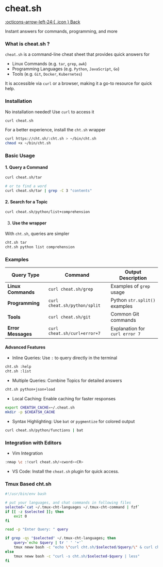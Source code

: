 # cheat.sh

 [:octicons-arrow-left-24:{ .icon } Back](index.md)

Instant answers for commands, programming, and more

### What is cheat.sh ?

`cheat.sh` is a command-line cheat sheet that provides quick answers for

* Linux Commands (e.g. `tar`, `grep`, `awk`)
* Programming Languages (e.g. `Python`, `JavaScript`, `Go`)
* Tools (e.g. `Git`, `Docker`, `Kubernetes`)

It is accessible via `curl` or a browser, making it a go-to resource for quick help.

### Installation

No installation needed! Use `curl` to access it

````bash
curl cheat.sh
````

For a better experience, install the `cht.sh` wrapper

````bash
curl https://cht.sh/:cht.sh > ~/bin/cht.sh
chmod +x ~/bin/cht.sh
````

### Basic Usage

#### 1. Query a Command

````bash
curl cheat.sh/tar

# or to find a word
curl cheat.sh/tar | grep -C 3 "contents"
````

#### 2. Search for a Topic

````bash
curl cheat.sh/python/list+comprehension
````

3. #### Use the wrapper

With `cht.sh`, queries are simpler

````bash
cht.sh tar
cht.sh python list comprehension
````

### Examples

| Query Type         | Command                      | Output Description             |
| ------------------ | ---------------------------- | ------------------------------ |
| **Linux Commands** | `curl cheat.sh/grep`         | Examples of `grep` usage       |
| **Programming**    | `curl cheat.sh/python/split` | Python `str.split()` examples  |
| **Tools**          | `curl cheat.sh/git`          | Common Git commands            |
| **Error Messages** | `curl cheat.sh/curl+error+7` | Explanation for `curl error 7` |

#### Advanced Features

* Inline Queries: Use `:` to query directly in the terminal

````bash
cht.sh :help
cht.sh :list
````

* Multiple Queries: Combine Topics for detailed answers

```bash
cht.sh python+json+load
```

* Local Caching: Enable caching for faster responses

````bash
export CHEATSH_CACHE=~/.cheat.sh
mkdir -p $CHEATSH_CACHE
````

* Syntax Highlighting: Use `bat` or `pygmentize` for colored output

````bash
curl cheat.sh/python/functions | bat
````

### Integration with Editors

* Vim Integration

````bash
:nmap \c :!curl cheat.sh/<cword><CR>  
````

* VS Code: Install the `cheat.sh` plugin for quick access.

### Tmux Based cht.sh

````bash
#!/usr/bin/env bash

# put your languages, and chat commands in following files
selected=`cat ~/.tmux-cht-languages ~/.tmux-cht-command | fzf`
if [[ -z $selected ]]; then
    exit 0
fi

read -p "Enter Query: " query

if grep -qs "$selected" ~/.tmux-cht-languages; then
    query=`echo $query | tr ' ' '+'`
    tmux neww bash -c "echo \"curl cht.sh/$selected/$query/\" & curl cht.sh/$selected/$query & while [ : ]; do sleep 1; done"
else
    tmux neww bash -c "curl -s cht.sh/$selected~$query | less"
fi
````

